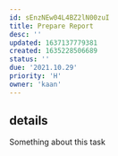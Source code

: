```yaml
---
id: sEnzNEw04L4BZ2lN00zuI
title: Prepare Report
desc: ''
updated: 1637137779381
created: 1635228506689
status: ''
due: '2021.10.29'
priority: 'H'
owner: 'kaan'
---
```


## details

Something about this task